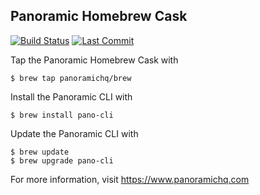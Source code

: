 Panoramic Homebrew Cask
-----------------------

[![Build Status](https://travis-ci.org/panoramichq/homebrew-brew.svg?branch=master)](https://travis-ci.org/panoramichq/homebrew-brew)
[![Last Commit](https://img.shields.io/github/last-commit/panoramichq/homebrew-brew)](https://github.com/panoramichq/homebrew-brew/commits/master)

Tap the Panoramic Homebrew Cask with

    $ brew tap panoramichq/brew

Install the Panoramic CLI with

    $ brew install pano-cli

Update the Panoramic CLI with

    $ brew update
    $ brew upgrade pano-cli

For more information, visit https://www.panoramichq.com

